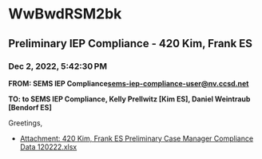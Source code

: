 # WwBwdRSM2bk
## Preliminary IEP Compliance - 420 Kim, Frank ES
### Dec 2, 2022, 5:42:30 PM
**FROM: SEMS IEP Compliance<sems-iep-compliance-user@nv.ccsd.net>**

**TO: to SEMS IEP Compliance, Kelly Prellwitz [Kim ES], Daniel Weintraub [Bendorf ES]**


Greetings, 





* [Attachment: 420 Kim, Frank ES Preliminary Case Manager Compliance Data 120222.xlsx](WwBwdRSM2bk-attachment-1.xlsx)
